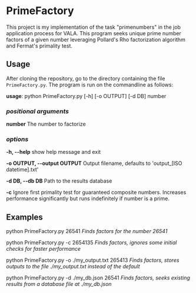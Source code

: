 # PrimeFactory
This project is my implementation of the task "primenumbers" in the job application process for VALA. This program seeks unique prime number factors of a given number leveraging Pollard's Rho factorization algorithm and Fermat's primality test.

## Usage
After cloning the repository, go to the directory containing the file `PrimeFactory.py`. The program is run on the commandline as follows:

__usage__: python PrimeFactory.py [-h] [-o OUTPUT] [-d DB] number

### _positional arguments_

  __number__
  The number to factorize

### _options_

  __-h, --help__
  show help message and exit

  __-o OUTPUT, --output OUTPUT__
  Output filename, defaults to 'output\_[ISO datetime].txt'

  __-d DB, --db DB__
  Path to the results database

  __-c__
  Ignore first primality test for guaranteed composite numbers. Increases performance significantly but runs indefinitely if number is a prime.

## Examples
python PrimeFactory.py 26541
_Finds factors for the number 26541_

python PrimeFactory.py -c 2654135
_Finds factors, ignores some initial checks for faster performance_

python PrimeFactory.py -o ./my_output.txt 265413
_Finds factors, stores outputs to the file ./my\_output.txt instead of the default_

python PrimeFactory.py -d ./my_db.json 26541
_Finds factors, seeks existing results from a database file at ./my\_db.json_
